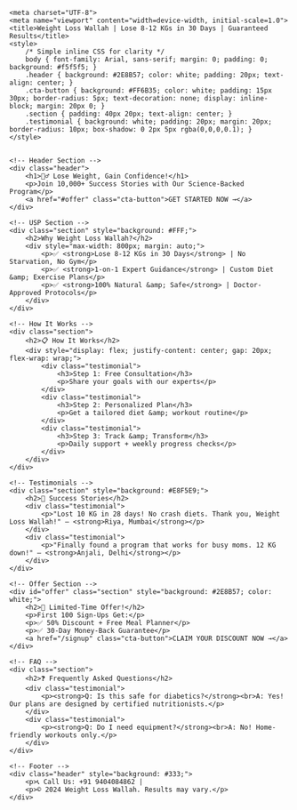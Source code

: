     <meta charset="UTF-8">
    <meta name="viewport" content="width=device-width, initial-scale=1.0">
    <title>Weight Loss Wallah | Lose 8-12 KGs in 30 Days | Guaranteed Results</title>
    <style>
        /* Simple inline CSS for clarity */
        body { font-family: Arial, sans-serif; margin: 0; padding: 0; background: #f5f5f5; }
        .header { background: #2E8B57; color: white; padding: 20px; text-align: center; }
        .cta-button { background: #FF6B35; color: white; padding: 15px 30px; border-radius: 5px; text-decoration: none; display: inline-block; margin: 20px 0; }
        .section { padding: 40px 20px; text-align: center; }
        .testimonial { background: white; padding: 20px; margin: 20px; border-radius: 10px; box-shadow: 0 2px 5px rgba(0,0,0,0.1); }
    </style>


    <!-- Header Section -->
    <div class="header">
        <h1>🏃♂️ Lose Weight, Gain Confidence!</h1>
        <p>Join 10,000+ Success Stories with Our Science-Backed Program</p>
        <a href="#offer" class="cta-button">GET STARTED NOW →</a>
    </div>

    <!-- USP Section -->
    <div class="section" style="background: #FFF;">
        <h2>Why Weight Loss Wallah?</h2>
        <div style="max-width: 800px; margin: auto;">
            <p>✅ <strong>Lose 8-12 KGs in 30 Days</strong> | No Starvation, No Gym</p>
            <p>✅ <strong>1-on-1 Expert Guidance</strong> | Custom Diet &amp; Exercise Plans</p>
            <p>✅ <strong>100% Natural &amp; Safe</strong> | Doctor-Approved Protocols</p>
        </div>
    </div>

    <!-- How It Works -->
    <div class="section">
        <h2>📋 How It Works</h2>
        <div style="display: flex; justify-content: center; gap: 20px; flex-wrap: wrap;">
            <div class="testimonial">
                <h3>Step 1: Free Consultation</h3>
                <p>Share your goals with our experts</p>
            </div>
            <div class="testimonial">
                <h3>Step 2: Personalized Plan</h3>
                <p>Get a tailored diet &amp; workout routine</p>
            </div>
            <div class="testimonial">
                <h3>Step 3: Track &amp; Transform</h3>
                <p>Daily support + weekly progress checks</p>
            </div>
        </div>
    </div>

    <!-- Testimonials -->
    <div class="section" style="background: #E8F5E9;">
        <h2>🌟 Success Stories</h2>
        <div class="testimonial">
            <p>"Lost 10 KG in 28 days! No crash diets. Thank you, Weight Loss Wallah!" – <strong>Riya, Mumbai</strong></p>
        </div>
        <div class="testimonial">
            <p>"Finally found a program that works for busy moms. 12 KG down!" – <strong>Anjali, Delhi</strong></p>
        </div>
    </div>

    <!-- Offer Section -->
    <div id="offer" class="section" style="background: #2E8B57; color: white;">
        <h2>🎁 Limited-Time Offer!</h2>
        <p>First 100 Sign-Ups Get:</p>
        <p>✅ 50% Discount + Free Meal Planner</p>
        <p>✅ 30-Day Money-Back Guarantee</p>
        <a href="/signup" class="cta-button">CLAIM YOUR DISCOUNT NOW →</a>
    </div>

    <!-- FAQ -->
    <div class="section">
        <h2>❓ Frequently Asked Questions</h2>
        <div class="testimonial">
            <p><strong>Q: Is this safe for diabetics?</strong><br>A: Yes! Our plans are designed by certified nutritionists.</p>
        </div>
        <div class="testimonial">
            <p><strong>Q: Do I need equipment?</strong><br>A: No! Home-friendly workouts only.</p>
        </div>
    </div>

    <!-- Footer -->
    <div class="header" style="background: #333;">
        <p>📞 Call Us: +91 9404084862 | 
        <p>© 2024 Weight Loss Wallah. Results may vary.</p>
    </div>


